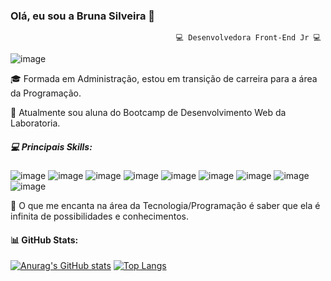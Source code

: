 ### Olá, eu sou a Bruna Silveira 👋

                                         💻 Desenvolvedora Front-End Jr 💻
                                         
 ![image](https://github.com/Bru-Silveira/Bru-Silveira/assets/122562513/195d1977-4d31-4d02-affc-580dbca7eae9)


🎓 Formada em Administração, estou em transição de carreira para a área da Programação.

📒 Atualmente sou aluna do Bootcamp de Desenvolvimento Web da Laboratoria.

##### 💻 Principais Skills:

![image](https://github.com/Bru-Silveira/Bru-Silveira/assets/122562513/11cb8ef8-a959-42ed-b7e9-bf6c4793c3ec) ![image](https://github.com/Bru-Silveira/Bru-Silveira/assets/122562513/7d840a06-1663-44ab-bcc0-a9a644d12c0a) ![image](https://github.com/Bru-Silveira/Bru-Silveira/assets/122562513/484d1e49-8d0c-49b1-8d02-ec2a286dfd1a) ![image](https://github.com/Bru-Silveira/Bru-Silveira/assets/122562513/5a6d7d80-b0e8-4818-8937-24aa1f32c54e) ![image](https://github.com/Bru-Silveira/Bru-Silveira/assets/122562513/1c2a15ed-16ed-45ad-976f-c4f0600e7aef) ![image](https://github.com/Bru-Silveira/Bru-Silveira/assets/122562513/56404ca3-579c-41ef-93a5-52ff13af4367) ![image](https://github.com/Bru-Silveira/Bru-Silveira/assets/122562513/c49f1647-969f-4d73-b0e6-1f268817f5a4) ![image](https://github.com/Bru-Silveira/Bru-Silveira/assets/122562513/a4076f35-6368-4459-ad1c-c38b59a76068) ![image](https://github.com/Bru-Silveira/Bru-Silveira/assets/122562513/fe6778ff-de5e-4fb2-a0c0-dfebb8debe86)

💛 O que me encanta na área da Tecnologia/Programação é saber que ela é infinita de possibilidades e conhecimentos.

#### 📊 GitHub Stats:
 
[![Anurag's GitHub stats](https://github-readme-stats.vercel.app/api?username=Bru-Silveira&show_icons=true&theme=radical)](https://github.com/Bru-Silveira/github-readme-stats)
[![Top Langs](https://github-readme-stats.vercel.app/api/top-langs/?username=Bru-Silveira&layout=compact&show_icons=true&theme=radical)](https://github.com/Bru-Silveira/github-readme-stats)










